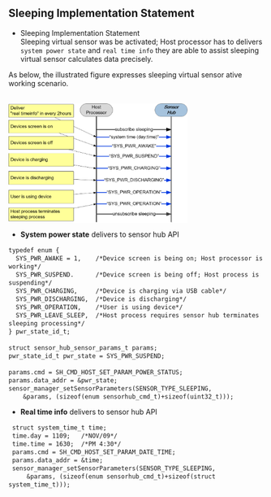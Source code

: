 ## Sleeping Implementation Statement
+ Sleeping Implementation Statement <br>
Sleeping virtual sensor was be activated; Host processor has to delivers `system power state` and `real time info` they are able to assist sleeping virtual sensor calculates data precisely.

As below, the illustrated figure expresses sleeping virtual sensor ative working scenario.

<br>
<img src="virsens_sleeping_implementation.png"
width="70%"
height="70%"
alt="virsens sleeping implementation"
align=center />
<br>

+ **System power state** delivers to sensor hub API

```text
typedef enum {
  SYS_PWR_AWAKE = 1,    /*Device screen is being on; Host processor is working*/
  SYS_PWR_SUSPEND.      /*Device screen is being off; Host process is suspending*/
  SYS_PWR_CHARGING,     /*Device is charging via USB cable*/
  SYS_PWR_DISCHARGING,  /*Device is discharging*/
  SYS_PWR_OPERATION,    /*User is using device*/
  SYS_PWR_LEAVE_SLEEP,  /*Host process requires sensor hub terminates sleeping processing*/
} pwr_state_id_t;

struct sensor_hub_sensor_params_t params;
pwr_state_id_t pwr_state = SYS_PWR_SUSPEND;

params.cmd = SH_CMD_HOST_SET_PARAM_POWER_STATUS;
params.data_addr = &pwr_state;
sensor_manager_setSensorParameters(SENSOR_TYPE_SLEEPING,
    &params, (sizeof(enum sensorhub_cmd_t)+sizeof(uint32_t)));
```

+ **Real time info** delivers to sensor hub API

```text
 struct system_time_t time;
 time.day = 1109;   /*NOV/09*/
 time.time = 1630;  /*PM 4:30*/
 params.cmd = SH_CMD_HOST_SET_PARAM_DATE_TIME;
 params.data_addr = &time;
 sensor_manager_setSensorParameters(SENSOR_TYPE_SLEEPING,
     &params, (sizeof(enum sensorhub_cmd_t)+sizeof(struct system_time_t)));
```
## 
## 
